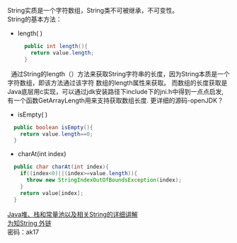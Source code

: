   String实质是一个字符数组，String类不可被继承，不可变性。<br/>
  String的基本方法：
  * length( )<br/>

    ```java
      public int length(){
        return value.length;
      }
    ```

&nbsp;&nbsp;通过String的length（）方法来获取String字符串的长度，因为String本质是一个字符数组，即该方法通过该字符
    数组的length属性来获取。
    而数组的长度获取是Java底层用c实现，可以通过jdk安装路径下include下的jni.h中得到一点点启发, 
    有一个函数GetArrayLength用来支持获取数组长度. 更详细的源码-openJDK？

  * isEmpty( )

  ```java
    public boolean isEmpty(){
      return value.length==0;
    }
  ```
  * charAt(int index)
  ```java
    public char charAt(int index){
      if((index<0)||(index>=value.length)){
        throw new StringIndexOutOfBoundsException(index);
      }
      return value[index];
    }
  ```
    
      

  [Java堆、栈和常量池以及相关String的详细讲解](http://www.cnblogs.com/xiohao/p/4296088.html)<br/>
  [为知String 外链](http://fromwiz.com/share/s/2NznIz3wXkFc23YdT71GMR-R1AbjcT2VykIL2-8d1h1RMlsx)<br/>
   密码：ak17 <br/>
